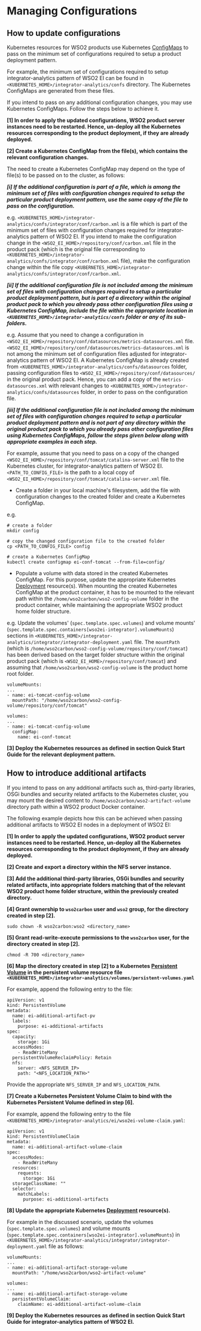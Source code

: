 # Managing Configurations

## How to update configurations

Kubernetes resources for WSO2 products use Kubernetes [ConfigMaps](https://kubernetes.io/docs/tasks/configure-pod-container/configure-pod-configmap/)
to pass on the minimum set of configurations required to setup a product deployment pattern.

For example, the minimum set of configurations required to setup integrator-analytics pattern of WSO2 EI can be found in `<KUBERNETES_HOME>/integrator-analytics/confs`
directory. The Kubernetes ConfigMaps are generated from these files.

If you intend to pass on any additional configuration changes, you may use Kubernetes ConfigMaps. Follow the 
steps below to achieve it.

**[1] In order to apply the updated configurations, WSO2 product server instances need to be restarted. Hence, un-deploy all the Kubernetes resources
corresponding to the product deployment, if they are already deployed.**

**[2] Create a Kubernetes ConfigMap from the file(s), which contains the relevant configuration changes.**

The need to create a Kubernetes ConfigMap may depend on the type of file(s) to be passed on to the cluster, as follows:

***[i] If the additional configuration is part of a file, which is among the minimum set of files with configuration changes required to setup
the particular product deployment pattern, use the same copy of the file to pass on the configuration.***

e.g. `<KUBERNETES_HOME>/integrator-analytics/confs/integrator/conf/carbon.xml` is a file which is part of the minimum set of files with configuration changes required for
integrator-analytics pattern of WSO2 EI. If you intend to make the configuration change in the `<WSO2_EI_HOME>/repository/conf/carbon.xml`
file in the product pack (which is the original file corresponding to `<KUBERNETES_HOME>/integrator-analytics/confs/integrator/conf/carbon.xml` file),
make the configuration change within the file copy `<KUBERNETES_HOME>/integrator-analytics/confs/integrator/conf/carbon.xml`.

***[ii] If the additional configuration file is not included among the minimum set of files with configuration changes required to setup
a particular product deployment pattern, but is part of a directory within the original product pack to which you already pass other configuration files
using a Kubernetes ConfigMap, include the file within the appropriate location in `<KUBERNETES_HOME>/integrator-analytics/confs` folder or any of its sub-folders.***

e.g. Assume that you need to change a configuration in `<WSO2_EI_HOME>/repository/conf/datasources/metrics-datasources.xml` file.
`<WSO2_EI_HOME>/repository/conf/datasources/metrics-datasources.xml` is not among the minimum set of configuration files adjusted
for integrator-analytics pattern of WSO2 EI. A Kubernetes ConfigMap is already created from `<KUBERNETES_HOME>/integrator-analytics/confs/datasources` folder,
passing configuration files to `<WSO2_EI_HOME>/repository/conf/datasources/` in the original product pack. Hence, you can add a copy of the `metrics-datasources.xml`
with relevant changes to `<KUBERNETES_HOME>/integrator-analytics/confs/datasources` folder, in order to pass on the configuration file.

***[iii] If the additional configuration file is not included among the minimum set of files with configuration changes required to setup a particular product
deployment pattern and is **not** part of any directory within the original product pack to which you already pass other configuration files
using Kubernetes ConfigMaps, follow the steps given below along with appropriate examples in each step.***

For example, assume that you need to pass on a copy of the changed `<WSO2_EI_HOME>/repository/conf/tomcat/catalina-server.xml` file
to the Kubernetes cluster, for integrator-analytics pattern of WSO2 EI. `<PATH_TO_CONFIG_FILE>` is the path to a local copy of
`<WSO2_EI_HOME>/repository/conf/tomcat/catalina-server.xml` file.

* Create a folder in your local machine's filesystem, add the file with configuration changes to the created folder and
create a Kubernetes ConfigMap.

e.g.

```
# create a folder
mkdir config

# copy the changed configuration file to the created folder
cp <PATH_TO_CONFIG_FILE> config

# create a Kubernetes ConfigMap
kubectl create configmap ei-conf-tomcat --from-file=config/
```

* Populate a volume with data stored in the created Kubernetes ConfigMap. For this purpose, update the appropriate
Kubernetes [Deployment](https://kubernetes.io/docs/concepts/workloads/controllers/deployment/) resource(s). When mounting
the created Kubernetes ConfigMap at the product container, it has to be mounted to the relevant path within the
`/home/wso2carbon/wso2-config-volume` folder in the product container, while maintaining the appropriate WSO2 product home folder structure.

e.g. Update the volumes' (`spec.template.spec.volumes`) and volume mounts' (`spec.template.spec.containers[wso2ei-integrator].volumeMounts`) sections in
`<KUBERNETES_HOME>/integrator-analytics/integrator/integrator-deployment.yaml` file. The `mountPath` (which is `/home/wso2carbon/wso2-config-volume/repository/conf/tomcat`)
has been derived based on the target folder structure within the original product pack (which is `<WSO2_EI_HOME>/repository/conf/tomcat`) and assuming that
`/home/wso2carbon/wso2-config-volume` is the product home root folder.

```
volumeMounts:
...
- name: ei-tomcat-config-volume
  mountPath: "/home/wso2carbon/wso2-config-volume/repository/conf/tomcat"

volumes:
...
- name: ei-tomcat-config-volume
  configMap:
    name: ei-conf-tomcat
```

**[3] Deploy the Kubernetes resources as defined in section **Quick Start Guide** for the relevant deployment pattern.**

## How to introduce additional artifacts

If you intend to pass on any additional artifacts such as, third-party libraries, OSGi bundles and security related artifacts to the Kubernetes cluster,
you may mount the desired content to `/home/wso2carbon/wso2-artifact-volume` directory path within a WSO2 product Docker container.

The following example depicts how this can be achieved when passing additional artifacts to WSO2 EI nodes
in a deployment of WSO2 EI:

**[1] In order to apply the updated configurations, WSO2 product server instances need to be restarted. Hence, un-deploy all the Kubernetes resources
corresponding to the product deployment, if they are already deployed.**

**[2] Create and export a directory within the NFS server instance.**
   
**[3] Add the additional third-party libraries, OSGi bundles and security related artifacts, into appropriate
folders matching that of the relevant WSO2 product home folder structure, within the previously created directory.**

**[4] Grant ownership to `wso2carbon` user and `wso2` group, for the directory created in step [2].**
      
   ```
   sudo chown -R wso2carbon:wso2 <directory_name>
   ```
      
**[5] Grant read-write-execute permissions to the `wso2carbon` user, for the directory created in step [2].**
      
   ```
   chmod -R 700 <directory_name>
   ```

**[6] Map the directory created in step [2] to a Kubernetes [Persistent Volume](https://kubernetes.io/docs/concepts/storage/persistent-volumes/)
in the persistent volume resource file `<KUBERNETES_HOME>/integrator-analytics/volumes/persistent-volumes.yaml`**

For example, append the following entry to the file:

```
apiVersion: v1
kind: PersistentVolume
metadata:
  name: ei-additional-artifact-pv
  labels:
    purpose: ei-additional-artifacts
spec:
  capacity:
    storage: 1Gi
  accessModes:
    - ReadWriteMany
  persistentVolumeReclaimPolicy: Retain
  nfs:
    server: <NFS_SERVER_IP>
    path: "<NFS_LOCATION_PATH>"
```

Provide the appropriate `NFS_SERVER_IP` and `NFS_LOCATION_PATH`.

**[7] Create a Kubernetes Persistent Volume Claim to bind with the Kubernetes Persistent Volume defined in step [6].**

For example, append the following entry to the file `<KUBERNETES_HOME>/integrator-analytics/ei/wso2ei-volume-claim.yaml`:

```
apiVersion: v1
kind: PersistentVolumeClaim
metadata:
  name: ei-additional-artifact-volume-claim
spec:
  accessModes:
    - ReadWriteMany
  resources:
    requests:
      storage: 1Gi
  storageClassName: ""
  selector:
    matchLabels:
      purpose: ei-additional-artifacts
```

**[8] Update the appropriate Kubernetes [Deployment](https://kubernetes.io/docs/concepts/workloads/controllers/deployment/) resource(s).**

For example in the discussed scenario, update the volumes (`spec.template.spec.volumes`) and volume mounts (`spec.template.spec.containers[wso2ei-integrator].volumeMounts`) in
`<KUBERNETES_HOME>/integrator-analytics/integrator/integrator-deployment.yaml` file as follows:

```
volumeMounts:
...
- name: ei-additional-artifact-storage-volume
  mountPath: "/home/wso2carbon/wso2-artifact-volume"

volumes:
...
- name: ei-additional-artifact-storage-volume
  persistentVolumeClaim:
    claimName: ei-additional-artifact-volume-claim
```

**[9] Deploy the Kubernetes resources as defined in section **Quick Start Guide** for integrator-analytics pattern of WSO2 EI.**